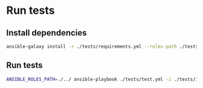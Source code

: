 Run tests
=========

## Install dependencies
```bash
ansible-galaxy install -r ./tests/requirements.yml --roles-path ./tests/roles/
```

## Run tests
```bash
ANSIBLE_ROLES_PATH=./../ ansible-playbook ./tests/test.yml -i ./tests/inventory
```
